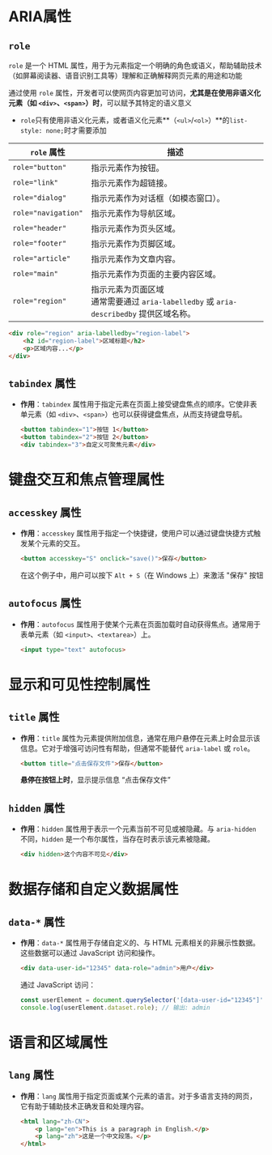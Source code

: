 # ARIA属性

## `role`

`role` 是一个 HTML 属性，用于为元素指定一个明确的角色或语义，帮助辅助技术（如屏幕阅读器、语音识别工具等）理解和正确解释网页元素的用途和功能

通过使用 `role` 属性，开发者可以使网页内容更加可访问，**尤其是在使用非语义化元素（如 `<div>`、`<span>`）时**，可以赋予其特定的语义意义

- `role`只有使用非语义化元素，或者语义化元素**（`<ul>`/`<ol>`）**的`list-style: none;`时才需要添加

| `role` 属性         | 描述                                                         |
| ------------------- | ------------------------------------------------------------ |
| `role="button"`     | 指示元素作为按钮。                                           |
| `role="link"`       | 指示元素作为超链接。                                         |
| `role="dialog"`     | 指示元素作为对话框（如模态窗口）。                           |
| `role="navigation"` | 指示元素作为导航区域。                                       |
| `role="header"`     | 指示元素作为页头区域。                                       |
| `role="footer"`     | 指示元素作为页脚区域。                                       |
| `role="article"`    | 指示元素作为文章内容。                                       |
| `role="main"`       | 指示元素作为页面的主要内容区域。                             |
| `role="region"`     | 指示元素为页面区域<br />通常需要通过 `aria-labelledby` 或 `aria-describedby` 提供区域名称。 |

```html
<div role="region" aria-labelledby="region-label">
    <h2 id="region-label">区域标题</h2>
    <p>区域内容...</p>
</div>
```



## `tabindex` 属性

- **作用**：`tabindex` 属性用于指定元素在页面上接受键盘焦点的顺序。它使非表单元素（如 `<div>`、`<span>`）也可以获得键盘焦点，从而支持键盘导航。

  ```html
  <button tabindex="1">按钮 1</button>
  <button tabindex="2">按钮 2</button>
  <div tabindex="3">自定义可聚焦元素</div>
  ```



# 键盘交互和焦点管理属性

## `accesskey` 属性

- **作用**：`accesskey` 属性用于指定一个快捷键，使用户可以通过键盘快捷方式触发某个元素的交互。

  ```html
  <button accesskey="S" onclick="save()">保存</button>
  ```

  在这个例子中，用户可以按下 `Alt + S`（在 Windows 上）来激活 "保存" 按钮



## `autofocus` 属性

- **作用**：`autofocus` 属性用于使某个元素在页面加载时自动获得焦点。通常用于表单元素（如 `<input>`、`<textarea>`）上。

  ```html
  <input type="text" autofocus>
  ```



# 显示和可见性控制属性

## `title` 属性

- **作用**：`title` 属性为元素提供附加信息，通常在用户悬停在元素上时会显示该信息。它对于增强可访问性有帮助，但通常不能替代 `aria-label` 或 `role`。

  ```html
  <button title="点击保存文件">保存</button>
  ```

  **悬停在按钮上时**，显示提示信息 “点击保存文件”



## `hidden` 属性

- **作用**：`hidden` 属性用于表示一个元素当前不可见或被隐藏。与 `aria-hidden` 不同，`hidden` 是一个布尔属性，当存在时表示该元素被隐藏。

  ```html
  <div hidden>这个内容不可见</div>
  ```





# 数据存储和自定义数据属性

## `data-*` 属性

- **作用**：`data-*` 属性用于存储自定义的、与 HTML 元素相关的非展示性数据。这些数据可以通过 JavaScript 访问和操作。

  ```html
  <div data-user-id="12345" data-role="admin">用户</div>
  ```

  通过 JavaScript 访问：

  ```javascript
  const userElement = document.querySelector('[data-user-id="12345"]');
  console.log(userElement.dataset.role); // 输出: admin
  ```



# 语言和区域属性

## `lang` 属性

- **作用**：`lang` 属性用于指定页面或某个元素的语言。对于多语言支持的网页，它有助于辅助技术正确发音和处理内容。

  ```html
  <html lang="zh-CN">
      <p lang="en">This is a paragraph in English.</p>
      <p lang="zh">这是一个中文段落。</p>
  </html>
  ```

